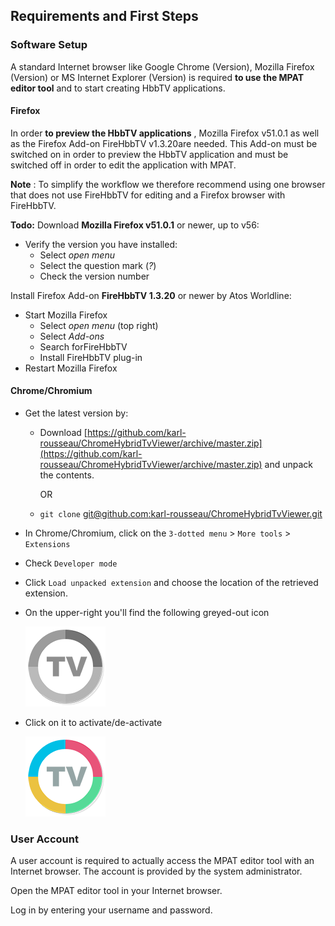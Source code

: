## Requirements and First Steps

### Software Setup

A standard Internet browser like Google Chrome (Version), Mozilla Firefox (Version) or MS Internet Explorer (Version) is required **to use the MPAT editor tool** and to start creating HbbTV applications.

#### Firefox

In order **to preview the HbbTV applications** , Mozilla Firefox v51.0.1 as well as the Firefox Add-on FireHbbTV v1.3.20are needed. This Add-on must be switched on in order to preview the HbbTV application and must be switched off in order to edit the application with MPAT.

**Note** : To simplify the workflow we therefore recommend using one browser that does not use FireHbbTV for editing and a Firefox browser with FireHbbTV.

**Todo:** Download **Mozilla Firefox v51.0.1** or newer, up to v56:

+ Verify the version you have installed:
	+ Select *open menu*
  	+ Select the question mark (*?*)
  	+ Check the version number

Install Firefox Add-on **FireHbbTV 1.3.20** or newer by Atos Worldline:

+ Start Mozilla Firefox
  + Select *open menu* (top right)
  + Select *Add-ons*
  + Search forFireHbbTV
  + Install FireHbbTV plug-in
+ Restart Mozilla Firefox

#### Chrome/Chromium
* Get the latest version by:
  * Download [https://github.com/karl-rousseau/ChromeHybridTvViewer/archive/master.zip](https://github.com/karl-rousseau/ChromeHybridTvViewer/archive/master.zip)
  and unpack the contents.

    OR
  * `git clone` [git@github.com:karl-rousseau/ChromeHybridTvViewer.git](git@github.com:karl-rousseau/ChromeHybridTvViewer.git)

* In Chrome/Chromium, click on the `3-dotted menu` > `More tools` > `Extensions`
* Check `Developer mode`
* Click `Load unpacked extension` and choose the location of the retrieved extension.
* On the upper-right you'll find the following greyed-out icon

  ![deactivated](images/tv-icon128-off.png)
* Click on it to activate/de-activate

  ![activated](images/tv-icon128-on.png)

### User Account

A user account is required to actually access the MPAT editor tool with an Internet browser. The account is provided by the system administrator.

Open the MPAT editor tool in your Internet browser.

Log in by entering your username and password.